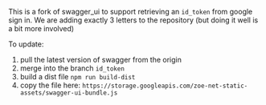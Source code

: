This is a fork of swagger_ui to support retrieving an `id_token` from google sign in.
We are adding exactly 3 letters to the repository (but doing it well is a bit more involved)

To update:
1. pull the latest version of swagger from the origin
2. merge into the branch `id_token`
3. build a dist file `npm run build-dist`
4. copy the file here: `https://storage.googleapis.com/zoe-net-static-assets/swagger-ui-bundle.js`